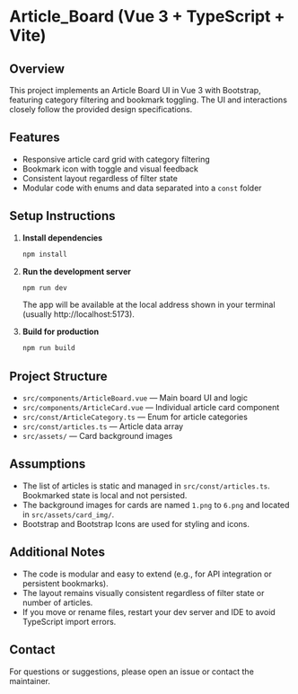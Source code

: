 # Article_Board (Vue 3 + TypeScript + Vite)

## Overview
This project implements an Article Board UI in Vue 3 with Bootstrap, featuring category filtering and bookmark toggling. The UI and interactions closely follow the provided design specifications.

## Features
- Responsive article card grid with category filtering
- Bookmark icon with toggle and visual feedback
- Consistent layout regardless of filter state
- Modular code with enums and data separated into a `const` folder

## Setup Instructions

1. **Install dependencies**
   ```bash
   npm install
   ```

2. **Run the development server**
   ```bash
   npm run dev
   ```
   The app will be available at the local address shown in your terminal (usually http://localhost:5173).

3. **Build for production**
   ```bash
   npm run build
   ```

## Project Structure
- `src/components/ArticleBoard.vue` — Main board UI and logic
- `src/components/ArticleCard.vue` — Individual article card component
- `src/const/ArticleCategory.ts` — Enum for article categories
- `src/const/articles.ts` — Article data array
- `src/assets/` — Card background images

## Assumptions
- The list of articles is static and managed in `src/const/articles.ts`. Bookmarked state is local and not persisted.
- The background images for cards are named `1.png` to `6.png` and located in `src/assets/card_img/`.
- Bootstrap and Bootstrap Icons are used for styling and icons.

## Additional Notes
- The code is modular and easy to extend (e.g., for API integration or persistent bookmarks).
- The layout remains visually consistent regardless of filter state or number of articles.
- If you move or rename files, restart your dev server and IDE to avoid TypeScript import errors.

## Contact
For questions or suggestions, please open an issue or contact the maintainer.
